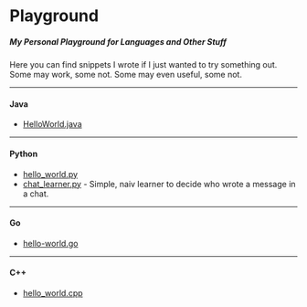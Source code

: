 # Playground
##### My Personal Playground for Languages and Other Stuff

Here you can find snippets I wrote if I just wanted to try something out. Some may work, some not. Some may even useful, some not.

---

#### Java
- [HelloWorld.java](https://github.com/derfalx/playground/blob/master/java/HelloWorld.java)

---

#### Python
- [hello_world.py](https://github.com/derfalx/playground/blob/master/python/hello_world.py)
- [chat_learner.py](https://github.com/derfalx/playground/blob/master/python/chat_learner.py) - Simple, naiv learner to decide who wrote a message in a chat.
---

#### Go
- [hello-world.go](https://github.com/derfalx/playground/blob/master/go/hello-world.go)

---

#### C++
- [hello_world.cpp](https://github.com/derfalx/playground/blob/master/cpp/hello_world.cpp)

